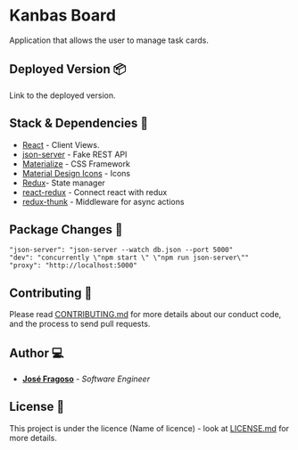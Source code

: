 # Kanbas Board 

Application that allows the user to manage task cards.

## Deployed Version 📦

Link to the deployed version.

## Stack & Dependencies 🔧

* [React](https://github.com/facebook/create-react-app) - Client Views.
* [json-server](https://github.com/typicode/json-server) - Fake REST API
* [Materialize](https://github.com/Dogfalo/materialize) - CSS Framework 
* [Material Design Icons](https://github.com/google/material-design-icons) - Icons
* [Redux](https://github.com/reduxjs/redux)- State manager
* [react-redux](https://github.com/reduxjs/react-redux) - Connect react with redux
* [redux-thunk](https://github.com/reduxjs/redux-thunk) - Middleware for async actions

## Package Changes 📁

`"json-server": "json-server --watch db.json --port 5000"` <br/>
`"dev": "concurrently \"npm start \" \"npm run json-server\""` <br/>
`"proxy": "http://localhost:5000"` <br/>


## Contributing 📖

Please read [CONTRIBUTING.md](https://gist.github.com/jmfraggy/xxxxxx) for more details about our conduct code, and the process to send pull requests.

## Author 💻

* **[José Fragoso](https://github.com/jmfraggy)** - *Software Engineer* 

## License 📄

This project is under the licence (Name of licence) - look at [LICENSE.md](LICENSE.md) for more details.
